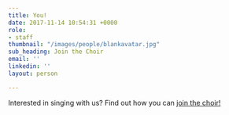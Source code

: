 ```yaml
---
title: You!
date: 2017-11-14 10:54:31 +0000
role:
- staff
thumbnail: "/images/people/blankavatar.jpg"
sub_heading: Join the Choir
email: ''
linkedin: ''
layout: person

---
```

Interested in singing with us? Find out how you can [join the choir!](/join/)
